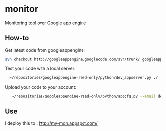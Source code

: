 monitor
=======

Monitoring tool over Google app engine

How-to
------
Get latest code from googleappengine:
```bash
svn checkout http://googleappengine.googlecode.com/svn/trunk/ googleappengine-read-only
```

Test your code with a local server:
```bash
  ~/repositories/googleappengine-read-only/python/dev_appserver.py ./
```

Upload your code to your account:
```bash
   ~/repositories/googleappengine-read-only/python/appcfg.py --email debay.remi@gmail.com update ./
```
  
  
Use
---
I deploy this to : http://my-mon.appspot.com/

